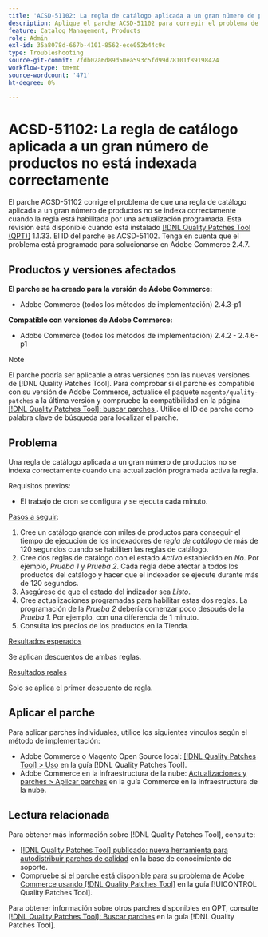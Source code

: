 ```yaml
---
title: 'ACSD-51102: La regla de catálogo aplicada a un gran número de productos no está indexada correctamente'
description: Aplique el parche ACSD-51102 para corregir el problema de Adobe Commerce en el que una regla de catálogo aplicada a un gran número de productos no se indexa correctamente cuando una actualización programada habilita la regla.
feature: Catalog Management, Products
role: Admin
exl-id: 35a8078d-667b-4101-8562-ece052b44c9c
type: Troubleshooting
source-git-commit: 7fdb02a6d89d50ea593c5fd99d78101f89198424
workflow-type: tm+mt
source-wordcount: '471'
ht-degree: 0%

---
```


# ACSD-51102: La regla de catálogo aplicada a un gran número de productos no está indexada correctamente

El parche ACSD-51102 corrige el problema de que una regla de catálogo aplicada a un gran número de productos no se indexa correctamente cuando la regla está habilitada por una actualización programada. Esta revisión está disponible cuando está instalado [[!DNL Quality Patches Tool (QPT)]](https://experienceleague.adobe.com/es/docs/commerce-operations/tools/quality-patches-tool/quality-patches-tool-to-self-serve-quality-patches) 1.1.33. El ID del parche es ACSD-51102. Tenga en cuenta que el problema está programado para solucionarse en Adobe Commerce 2.4.7.

## Productos y versiones afectados

**El parche se ha creado para la versión de Adobe Commerce:**

* Adobe Commerce (todos los métodos de implementación) 2.4.3-p1

**Compatible con versiones de Adobe Commerce:**

* Adobe Commerce (todos los métodos de implementación) 2.4.2 - 2.4.6-p1

>[!NOTE]
>
>El parche podría ser aplicable a otras versiones con las nuevas versiones de [!DNL Quality Patches Tool]. Para comprobar si el parche es compatible con su versión de Adobe Commerce, actualice el paquete `magento/quality-patches` a la última versión y compruebe la compatibilidad en la página [[!DNL Quality Patches Tool]: buscar parches &#x200B;](https://experienceleague.adobe.com/tools/commerce-quality-patches/index.html?lang=es). Utilice el ID de parche como palabra clave de búsqueda para localizar el parche.

## Problema

Una regla de catálogo aplicada a un gran número de productos no se indexa correctamente cuando una actualización programada activa la regla.

Requisitos previos:

* El trabajo de cron se configura y se ejecuta cada minuto.

<u>Pasos a seguir</u>:

1. Cree un catálogo grande con miles de productos para conseguir el tiempo de ejecución de los indexadores de *regla de catálogo* de más de 120 segundos cuando se habiliten las reglas de catálogo.
2. Cree dos reglas de catálogo con el estado *Activo* establecido en *No*.  Por ejemplo, *Prueba 1* y *Prueba 2*. Cada regla debe afectar a todos los productos del catálogo y hacer que el indexador se ejecute durante más de 120 segundos.
3. Asegúrese de que el estado del indizador sea *Listo*.
4. Cree actualizaciones programadas para habilitar estas dos reglas. La programación de la *Prueba 2* debería comenzar poco después de la *Prueba 1*. Por ejemplo, con una diferencia de 1 minuto.
5. Consulta los precios de los productos en la Tienda.

<u>Resultados esperados</u>

Se aplican descuentos de ambas reglas.

<u>Resultados reales</u>

Solo se aplica el primer descuento de regla.

## Aplicar el parche

Para aplicar parches individuales, utilice los siguientes vínculos según el método de implementación:

* Adobe Commerce o Magento Open Source local: [[!DNL Quality Patches Tool] > Uso](/help/tools/quality-patches-tool/usage.md) en la guía [!DNL Quality Patches Tool].
* Adobe Commerce en la infraestructura de la nube: [Actualizaciones y parches > Aplicar parches](https://experienceleague.adobe.com/docs/commerce-cloud-service/user-guide/develop/upgrade/apply-patches.html?lang=es) en la guía Commerce en la infraestructura de la nube.

## Lectura relacionada

Para obtener más información sobre [!DNL Quality Patches Tool], consulte:

* [[!DNL Quality Patches Tool] publicado: nueva herramienta para autodistribuir parches de calidad](https://experienceleague.adobe.com/es/docs/commerce-operations/tools/quality-patches-tool/quality-patches-tool-to-self-serve-quality-patches) en la base de conocimiento de soporte.
* [Compruebe si el parche está disponible para su problema de Adobe Commerce usando [!DNL Quality Patches Tool]](/help/tools/quality-patches-tool/patches-available-in-qpt/check-patch-for-magento-issue-with-magento-quality-patches.md) en la guía [!UICONTROL Quality Patches Tool].


Para obtener información sobre otros parches disponibles en QPT, consulte [[!DNL Quality Patches Tool]: Buscar parches](<https://experienceleague.adobe.com/tools/commerce-quality-patches/index.html?lang=es>) en la guía [!DNL Quality Patches Tool].
